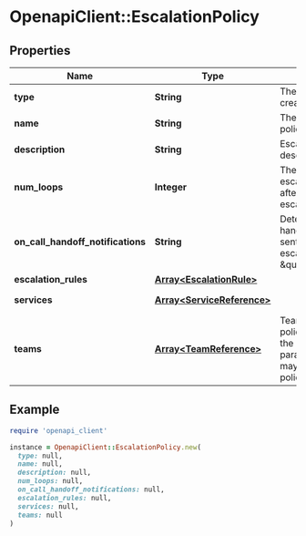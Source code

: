# OpenapiClient::EscalationPolicy

## Properties

| Name | Type | Description | Notes |
| ---- | ---- | ----------- | ----- |
| **type** | **String** | The type of object being created. | [default to &#39;escalation_policy&#39;] |
| **name** | **String** | The name of the escalation policy. |  |
| **description** | **String** | Escalation policy description. | [optional] |
| **num_loops** | **Integer** | The number of times the escalation policy will repeat after reaching the end of its escalation. | [optional][default to 0] |
| **on_call_handoff_notifications** | **String** | Determines how on call handoff notifications will be sent for users on the escalation policy. Defaults to \&quot;if_has_services\&quot;. | [optional] |
| **escalation_rules** | [**Array&lt;EscalationRule&gt;**](EscalationRule.md) |  |  |
| **services** | [**Array&lt;ServiceReference&gt;**](ServiceReference.md) |  | [optional][readonly] |
| **teams** | [**Array&lt;TeamReference&gt;**](TeamReference.md) | Team associated with the policy. Account must have the &#x60;teams&#x60; ability to use this parameter. Only one team may be associated with the policy. | [optional] |

## Example

```ruby
require 'openapi_client'

instance = OpenapiClient::EscalationPolicy.new(
  type: null,
  name: null,
  description: null,
  num_loops: null,
  on_call_handoff_notifications: null,
  escalation_rules: null,
  services: null,
  teams: null
)
```


